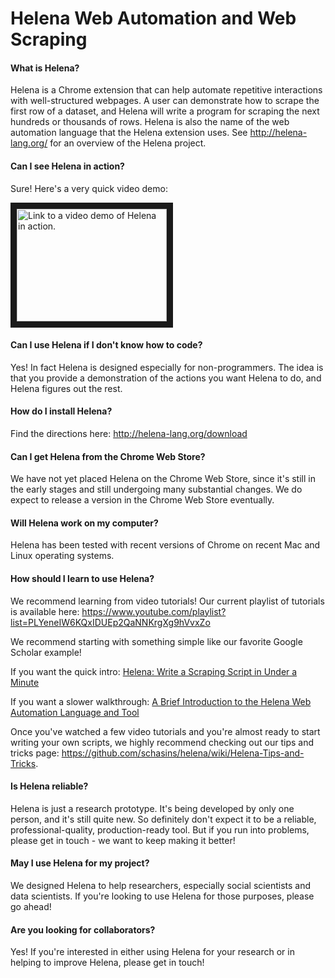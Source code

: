 # Helena Web Automation and Web Scraping

#### What is Helena?
Helena is a Chrome extension that can help automate repetitive interactions with well-structured webpages.  A user can demonstrate how to scrape the first row of a dataset, and Helena will write a program for scraping the next hundreds or thousands of rows.  Helena is also the name of the web automation language that the Helena extension uses.  See <a href="http://helena-lang.org/" target="_blank">http://helena-lang.org/</a> for an overview of the Helena project.

#### Can I see Helena in action?
Sure!  Here's a very quick video demo:

<a href="http://www.youtube.com/watch?feature=player_embedded&v=KfoLc4DzXT8" target="_blank">
<img src="http://img.youtube.com/vi/KfoLc4DzXT8/0.jpg" alt="Link to a video demo of Helena in action." width="240" height="180" border="10" />
</a>

#### Can I use Helena if I don't know how to code?
Yes!  In fact Helena is designed especially for non-programmers.  The idea is that you provide a demonstration of the actions you want Helena to do, and Helena figures out the rest.

#### How do I install Helena?
Find the directions here: http://helena-lang.org/download

#### Can I get Helena from the Chrome Web Store?
We have not yet placed Helena on the Chrome Web Store, since it's still in the early stages and still undergoing many substantial changes.  We do expect to release a version in the Chrome Web Store eventually.

#### Will Helena work on my computer?
Helena has been tested with recent versions of Chrome on recent Mac and Linux operating systems.

#### How should I learn to use Helena?
We recommend learning from video tutorials!  Our current playlist of tutorials is available here: https://www.youtube.com/playlist?list=PLYeneIW6KQxIDUEp2QaNNKrgXg9hVvxZo

We recommend starting with something simple like our favorite Google Scholar example!

If you want the quick intro: [Helena: Write a Scraping Script in Under a Minute](https://www.youtube.com/watch?v=KfoLc4DzXT8&index=2&list=PLYeneIW6KQxIDUEp2QaNNKrgXg9hVvxZo)

If you want a slower walkthrough: [A Brief Introduction to the Helena Web Automation Language and Tool](https://www.youtube.com/watch?v=abVdsi89_j8&index=1&list=PLYeneIW6KQxIDUEp2QaNNKrgXg9hVvxZo)

Once you've watched a few video tutorials and you're almost ready to start writing your own scripts, we highly recommend checking out our tips and tricks page: https://github.com/schasins/helena/wiki/Helena-Tips-and-Tricks.

#### Is Helena reliable?
Helena is just a research prototype.  It's being developed by only one person, and it's still quite new.  So definitely don't expect it to be a reliable, professional-quality, production-ready tool.  But if you run into problems, please get in touch - we want to keep making it better!

#### May I use Helena for my project?
We designed Helena to help researchers, especially social scientists and data scientists.  If you're looking to use Helena for those purposes, please go ahead!

#### Are you looking for collaborators?
Yes!  If you're interested in either using Helena for your research or in helping to improve Helena, please get in touch!

